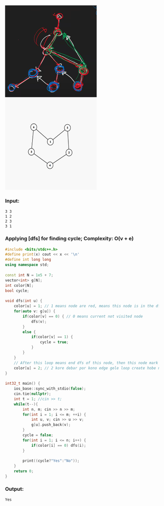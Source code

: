 <img src="https://github.com/Rabbi-hasan0/Course-phase-01/blob/main/Graph%20algo/Graph-visual/3.png" style="margin-right: 20px;" alt="Image 1" width="300" height="300"> <img src="https://github.com/Rabbi-hasan0/Course-phase-01/blob/main/Graph%20algo/Graph-visual/2.png" alt="Image 2" width="300" height="300">


### Input:
```
3 3
1 2
2 3
3 1
```

### Applying [dfs] for finding cycle;  Complexity: O(v + e)
```c++
#include <bits/stdc++.h>
#define print(x) cout << x << '\n'
#define int long long
using namespace std;

const int N = 1e5 + 7;
vector<int> g[N];
int color[N]; 
bool cycle; 

void dfs(int u) {
    color[u] = 1; // 1 means node are red, means this node is in the dfs and current not end dfs, if any edges connect this node then must cycle..
    for(auto v: g[u]) {
        if(color[v] == 0) { // 0 means current not visited node
            dfs(v);
        }
        else {
            if(color[v] == 1) {
                cycle = true;
            }
        }
    }
    // After this loop means end dfs of this node, then this node mark as visited
    color[u] = 2; // 2 kore debar por kono edge gele loop create hobe na but 2 kore rakhci karon eita visited eita ar visit korte hobe na
}

int32_t main() {
    ios_base::sync_with_stdio(false);
    cin.tie(nullptr);
    int t = 1; //cin >> t;
    while(t--){
        int n, m; cin >> n >> m;
        for(int i = 1; i <= m; ++i) {
            int u, v; cin >> u >> v;
            g[u].push_back(v);
        }
        cycle = false;
        for(int i = 1; i <= n; i++) {
            if(color[i] == 0) dfs(i);
        }
        
        print((cycle?"Yes":"No"));
    }
    return 0;
}
```
### Output:
```
Yes
```

